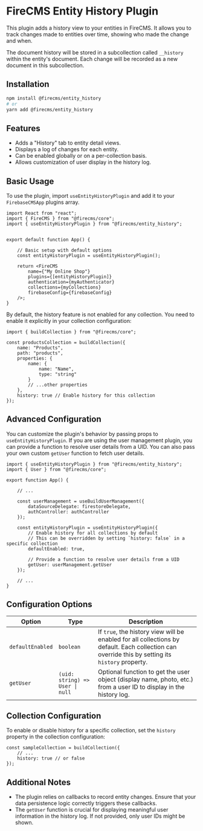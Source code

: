 # FireCMS Entity History Plugin

This plugin adds a history view to your entities in FireCMS. It allows you to track changes made to entities over time,
showing who made the change and when.

The document history will be stored in a subcollection called `__history` within the entity's document.
Each change will be recorded as a new document in this subcollection. 

## Installation

```bash
npm install @firecms/entity_history
# or
yarn add @firecms/entity_history
```

## Features

- Adds a "History" tab to entity detail views.
- Displays a log of changes for each entity.
- Can be enabled globally or on a per-collection basis.
- Allows customization of user display in the history log.

## Basic Usage

To use the plugin, import `useEntityHistoryPlugin` and add it to your `FirebaseCMSApp` plugins array.

```tsx
import React from "react";
import { FireCMS } from "@firecms/core";
import { useEntityHistoryPlugin } from "@firecms/entity_history";


export default function App() {

    // Basic setup with default options
    const entityHistoryPlugin = useEntityHistoryPlugin();

    return <FireCMS
        name={"My Online Shop"}
        plugins={[entityHistoryPlugin]}
        authentication={myAuthenticator}
        collections={myCollections}
        firebaseConfig={firebaseConfig}
    />;
}
```

By default, the history feature is not enabled for any collection. You need to enable it explicitly in your collection
configuration:

```tsx
import { buildCollection } from "@firecms/core";

const productsCollection = buildCollection({
    name: "Products",
    path: "products",
    properties: {
        name: {
            name: "Name",
            type: "string"
        }
        // ...other properties
    },
    history: true // Enable history for this collection
});
```

## Advanced Configuration

You can customize the plugin's behavior by passing props to `useEntityHistoryPlugin`.
If you are using the user management plugin, you can provide a function to resolve user details from a UID.
You can also pass your own custom `getUser` function to fetch user details.

```tsx
import { useEntityHistoryPlugin } from "@firecms/entity_history";
import { User } from "@firecms/core";

export function App() {

    // ...

    const userManagement = useBuildUserManagement({
        dataSourceDelegate: firestoreDelegate,
        authController: authController
    });

    const entityHistoryPlugin = useEntityHistoryPlugin({
        // Enable history for all collections by default
        // This can be overridden by setting `history: false` in a specific collection
        defaultEnabled: true,
    
        // Provide a function to resolve user details from a UID
        getUser: userManagement.getUser
    });
    
    // ...
}
```

## Configuration Options

| Option           | Type                            | Description                                                                                                                                      |
|------------------|---------------------------------|--------------------------------------------------------------------------------------------------------------------------------------------------|
| `defaultEnabled` | `boolean`                       | If `true`, the history view will be enabled for all collections by default. Each collection can override this by setting its `history` property. |
| `getUser`        | `(uid: string) => User \| null` | Optional function to get the user object (display name, photo, etc.) from a user ID to display in the history log.                               |

## Collection Configuration

To enable or disable history for a specific collection, set the `history` property in the collection configuration:

```tsx
const sampleCollection = buildCollection({
    // ...
    history: true // or false
});
```

## Additional Notes

- The plugin relies on callbacks to record entity changes. Ensure that your data persistence logic correctly triggers
  these callbacks.
- The `getUser` function is crucial for displaying meaningful user information in the history log. If not provided, only
  user IDs might be shown.
